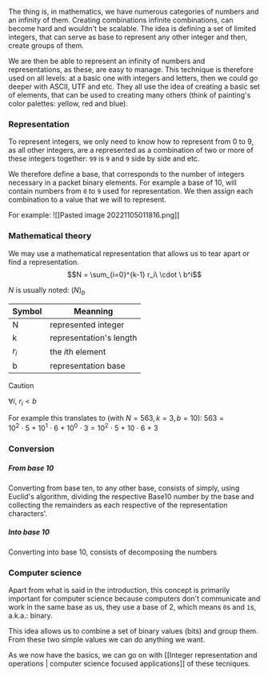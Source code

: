 The thing is, in mathematics, we have numerous categories of numbers and an infinity of them. Creating combinations infinite combinations, can become hard and wouldn't be scalable.
The idea is defining a set of limited integers, that can serve as base to represent any other integer and then, create groups of them. 

We are then be able to represent an infinity of numbers and representations, as these, are easy to manage. 
This technique is therefore used on all levels: at a basic one with integers and letters, then we could go deeper with ASCII, UTF and etc. They all use the idea of creating a basic set of elements, that can be used to creating many others (think of painting's color palettes: yellow, red and blue).

### Representation
To represent integers, we only need to know how to represent from 0 to 9, as all other integers, are a represented as a combination of two or more of these integers together: ``99`` is ``9`` and ``9`` side by side and etc.

We therefore define a base, that corresponds to the number of integers necessary in a packet binary elements. For example a base of 10, will contain numbers from ``0`` to ``9`` used for representation. We then assign each combination to a value that we will to represent. 

For example: 
![[Pasted image 20221105011816.png]]

### Mathematical theory
We may use a mathematical representation that allows us to tear apart or find a representation. 
$$N = \sum_{i=0}^{k-1} r_i\ \cdot \ b^i$$

$N$ is usually noted: $(N)_b$

|Symbol|Meanning|
|--|--|
|N| represented integer|
|k| representation's length|
|$r_i$| the $i$th element |
|b| representation base |

> [!caution]
> $\forall i,\ r_i < b$ 

For example this translates to (with $N = 563, k = 3, b = 10$): $563 = 10^2\ \cdot \ 5\ +\ 10^1\ \cdot \ 6\ +\ 10^0\ \cdot \ 3 = 10^2\ \cdot \ 5\ +\ 10\ \cdot \ 6\ +\ 3$

### Conversion
##### From base 10
Converting from base ten, to any other base, consists of simply, using Euclid's algorithm, dividing the respective Base10 number by the base and collecting the remainders as each respective of the representation characters'.

##### Into base 10
Converting into base 10, consists of decomposing the numbers


### Computer science
Apart from what is said in the introduction, this concept is primarily important for computer science because computers don't communicate and work in the same base as us, they use a base of 2, which means ``0``s and ``1``s, a.k.a.: binary. 

This idea allows us to combine a set of binary values (bits) and group them. From these two simple values we can do anything we want. 

As we now have the basics, we can go on with [[Integer representation and operations | computer science focused applications]] of these tecniques.

